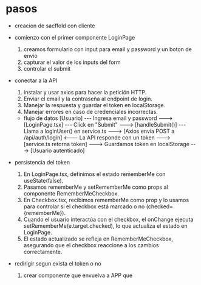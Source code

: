 # pasos 
- creacion de sacffold con cliente
- comienzo con el primer componente LoginPage
    1. creamos formulario con input para email y password y un boton de envio
    2. capturar el valor de los inputs del form
    3. controlar el submit
- conectar a la API
    1. instalar y usar axios para hacer la petición HTTP.
    2. Enviar el email y la contraseña al endpoint de login.
    3. Manejar la respuesta y guardar el token en localStorage.
    4. Manejar errores en caso de credenciales incorrectas.
    -  flujo de datos 
    [Usuario] --- Ingresa email y password ---> [LoginPage.tsx]
           --- Click en "Submit" ---> [handleSubmit()]
           --- Llama a loginUser() en service.ts ---> [Axios envía POST a /api/auth/login]
           <--- La API responde con un token ---> [service.ts retorna token]
           ---> Guardamos token en localStorage ---> [Usuario autenticado]

- persistencia del token
    1. En LoginPage.tsx, definimos el estado rememberMe con useState(false).
    2. Pasamos rememberMe y setRememberMe como props al componente RememberMeCheckbox.
    3. En Checkbox.tsx, recibimos rememberMe como prop y lo usamos para controlar si el checkbox está marcado o no (checked={rememberMe}).
    4. Cuando el usuario interactúa con el checkbox, el onChange ejecuta setRememberMe(e.target.checked), lo que actualiza el estado en LoginPage.
    5. El estado actualizado se refleja en RememberMeCheckbox, asegurando que el checkbox reaccione a los cambios correctamente.

- redirigir segun exista el token o no
    1. crear componente que envuelva a APP que 